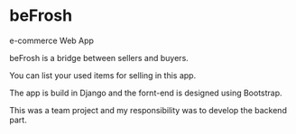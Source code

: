 # beFrosh
e-commerce Web App

beFrosh is a bridge between sellers and buyers.

You can list your used items for selling in this app.

The app is build in Django and the fornt-end is designed using Bootstrap. 

This was a team project and my responsibility was to develop the backend part.
